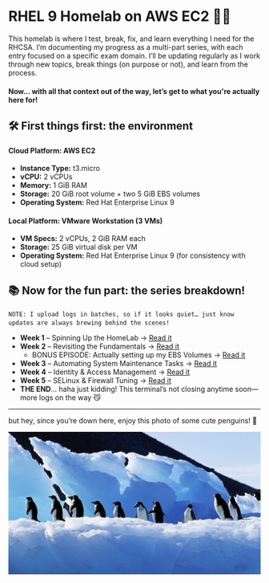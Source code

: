 # RHEL 9 Homelab on AWS EC2 🐧🧠 

This homelab is where I test, break, fix, and learn everything I need for the RHCSA. I’m documenting my progress as a multi-part series, with each entry focused on a specific exam domain. I’ll be updating regularly as I work through new topics, break things (on purpose or not), and learn from the process. 

#### Now... with all that context out of the way, let’s get to what you're actually here for!


## 🛠️ First things first: the environment

#### Cloud Platform: AWS EC2
- **Instance Type:** t3.micro  
- **vCPU:** 2 vCPUs  
- **Memory:** 1 GiB RAM  
- **Storage:** 20 GiB root volume + two 5 GiB EBS volumes  
- **Operating System:** Red Hat Enterprise Linux 9  

#### Local Platform: VMware Workstation (3 VMs)
- **VM Specs:** 2 vCPUs, 2 GiB RAM each  
- **Storage:** 25 GiB virtual disk per VM  
- **Operating System:** Red Hat Enterprise Linux 9 (for consistency with cloud setup)


## 📚 Now for the fun part: the series breakdown!

`NOTE: I upload logs in batches, so if it looks quiet… just know updates are always brewing behind the scenes!`

- **Week 1** – Spinning Up the HomeLab → [Read it](./lab-log/week1.md)  
- **Week 2** – Revisiting the Fundamentals → [Read it](./lab-log/week2.md)
  - BONUS EPISODE: Actually setting up my EBS Volumes → [Read it](./lab-log/week2bonus.md)
- **Week 3** – Automating System Maintenance Tasks → [Read it](./lab-log/week3.md)  
- **Week 4** – Identity & Access Management → [Read it](./lab-log/week4.md)
- **Week 5** – SELinux & Firewall Tuning → [Read it](./lab-log/week5.md)
- **THE END**... haha just kidding! This terminal’s not closing anytime soon—more logs on the way 😼


---

but hey, since you’re down here, enjoy this photo of some cute penguins! 🐧

<img src="assets/screenshots/birds-1756510438349-3248.jpg" width="800"/>



